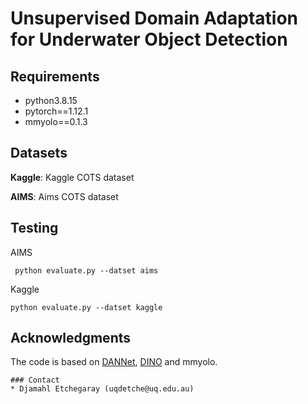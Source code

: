 # Unsupervised Domain Adaptation for Underwater Object Detection
## Requirements
* python3.8.15
* pytorch==1.12.1
* mmyolo==0.1.3
## Datasets
**Kaggle**: Kaggle COTS dataset

**AIMS**: Aims COTS dataset
## Testing
AIMS
```
 python evaluate.py --datset aims
```
Kaggle
```
python evaluate.py --datset kaggle
```

## Acknowledgments
The code is based on [DANNet](https://github.com/W-zx-Y/DANNet), [DINO](https://github.com/facebookresearch/dino) and mmyolo.


```
### Contact
* Djamahl Etchegaray (uqdetche@uq.edu.au)
